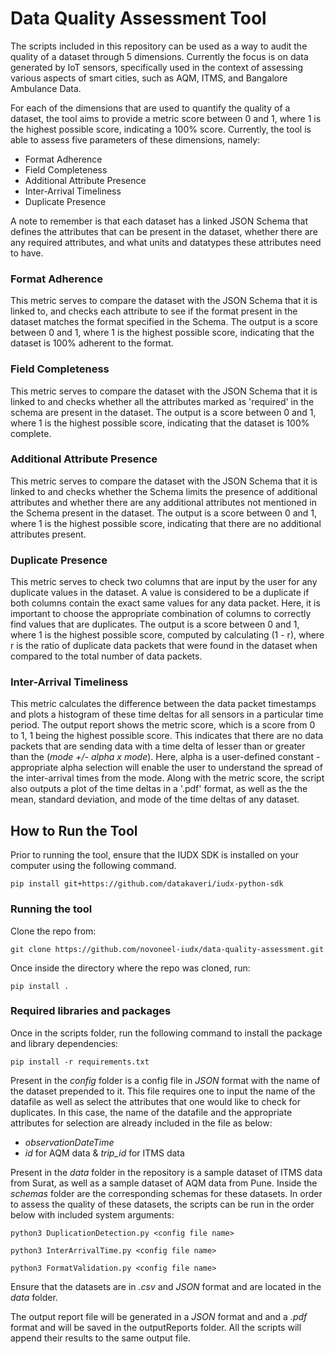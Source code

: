 # Data Quality Assessment Tool

The scripts included in this repository can be used as a way to audit the quality of a dataset through 5 dimensions. Currently the focus is on data generated by IoT sensors, specifically used in the context of assessing various aspects of smart cities, such as AQM, ITMS, and Bangalore Ambulance Data.

For each of the dimensions that are used to quantify the quality of a dataset, the tool aims to provide a metric score between 0 and 1, where 1 is the highest possible score, indicating a 100% score.
Currently, the tool is able to assess five parameters of these dimensions, namely:

- Format Adherence
- Field Completeness
- Additional Attribute Presence
- Inter-Arrival Timeliness
- Duplicate Presence

A note to remember is that each dataset has a linked JSON Schema that defines the attributes that can be present in the dataset, whether there are any required attributes, and what units and datatypes these attributes need to have.

### Format Adherence

This metric serves to compare the dataset with the JSON Schema that it is linked to, and checks each attribute to see if the format present in the dataset matches the format specified in the Schema. The output is a score between 0 and 1, where 1 is the highest possible score, indicating that the dataset is 100% adherent to the format.

### Field Completeness

This metric serves to compare the dataset with the JSON Schema that it is linked to and checks whether all the attributes marked as 'required' in the schema are present in the dataset. The output is a score between 0 and 1, where 1 is the highest possible score, indicating that the dataset is 100% complete.

### Additional Attribute Presence

This metric serves to compare the dataset with the JSON Schema that it is linked to and checks whether the Schema limits the presence of additional attributes and whether there are any additional attributes not mentioned in the Schema present in the dataset. The output is a score between 0 and 1, where 1 is the highest possible score, indicating that there are no additional attributes present.

### Duplicate Presence

This metric serves to check two columns that are input by the user for any duplicate values in the dataset. A value is considered to be a duplicate if both columns contain the exact same values for any data packet. Here, it is important to choose the appropriate combination of columns to correctly find values that are duplicates. The output is a score between 0 and 1, where 1 is the highest possible score, computed by calculating (1 - r), where r is the ratio of duplicate data packets that were found in the dataset when compared to the total number of data packets.

### Inter-Arrival Timeliness

This metric calculates the difference between the data packet timestamps and plots a histogram of these time deltas for all sensors in a particular time period. The output report shows the metric score, which is a score from 0 to 1, 1 being the highest possible score. This indicates that there are no data packets that are sending data with a time delta of lesser than or greater than the (*mode +/- alpha x mode*). Here, alpha is a user-defined constant - appropriate alpha selection will enable the user to understand the spread of the inter-arrival times from the mode. Along with the metric score, the script also outputs a plot of the time deltas in a '.pdf' format, as well as the the mean, standard deviation, and mode of the time deltas of any dataset.

## How to Run the Tool
Prior to running the tool, ensure that the IUDX SDK is installed on your computer using the following command.

```console
pip install git+https://github.com/datakaveri/iudx-python-sdk
```
### Running the tool
Clone the repo from:

``` console
git clone https://github.com/novoneel-iudx/data-quality-assessment.git
```
Once inside the directory where the repo was cloned, run:
```console
pip install .
```

### Required libraries and packages
Once in the scripts folder, run the following command to install the package and library dependencies:

```console
pip install -r requirements.txt
```

Present in the *config* folder is a config file in *JSON* format with the name of the dataset prepended to it. This file requires one to input the name of the datafile as well as select the attributes that one would like to check for duplicates. In this case, the name of the datafile and the appropriate attributes for selection are already included in the file as below: 
- *observationDateTime*
- *id* for AQM data & *trip_id* for ITMS data

Present in the *data* folder in the repository is a sample dataset of ITMS data from Surat, as well as a sample dataset of AQM data from Pune. Inside the *schemas* folder are the corresponding schemas for these datasets. In order to assess the quality of these datasets, the scripts can be run in the order below with included system arguments:

```console
python3 DuplicationDetection.py <config file name>
```
```console
python3 InterArrivalTime.py <config file name>
```
```console
python3 FormatValidation.py <config file name>
```

Ensure that the datasets are in *.csv* and *JSON* format and are located in the *data* folder.

The output report file will be generated in a *JSON* format and and a *.pdf* format and will be saved in the outputReports folder. All the scripts will append their results to the same output file.

